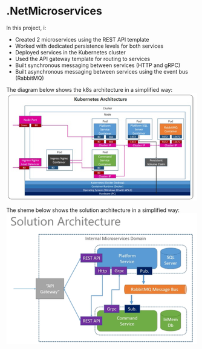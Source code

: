 # .NetMicroservices
In this project, i:
* Created 2 microservices using the REST API template
* Worked with dedicated persistence levels for both services
* Deployed services in the Kubernetes cluster
* Used the API gateway template for routing to services
* Built synchronous messaging between services (HTTP and gRPC)
* Built asynchronous messaging between services using the event bus (RabbitMQ)

The diagram below shows the k8s architecture in a simplified way:
![Image alt](https://github.com/Buk7op/.NetMicroservices/blob/master/K8SSheme.jpg)

The sheme below shows the solution architecture in a simplified way:
![Image alt](https://github.com/Buk7op/.NetMicroservices/blob/master/SolutionSheme.png)
